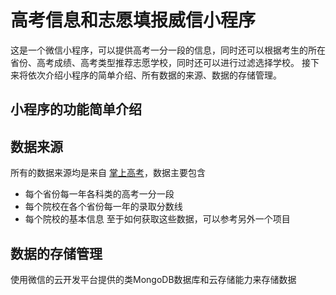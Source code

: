 # 高考信息和志愿填报威信小程序

  这是一个微信小程序，可以提供高考一分一段的信息，同时还可以根据考生的所在省份、高考成绩、高考类型推荐志愿学校，同时还可以进行过滤选择学校。
  接下来将依次介绍小程序的简单介绍、所有数据的来源、数据的存储管理。

## 小程序的功能简单介绍

## 数据来源
  所有的数据来源均是来自 [掌上高考](https://www.gaokao.cn/)，数据主要包含
  - 每个省份每一年各科类的高考一分一段
  - 每个院校在各个省份每一年的录取分数线
  - 每个院校的基本信息
  至于如何获取这些数据，可以参考另外一个项目 []()

## 数据的存储管理
  使用微信的云开发平台提供的类MongoDB数据库和云存储能力来存储数据
  
